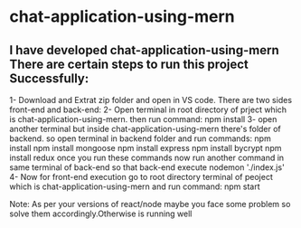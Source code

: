 # chat-application-using-mern
I have developed chat-application-using-mern
There are certain steps to run this project Successfully:
-------------------------------------------------------------------------------------------------
1- Download and Extrat zip folder and open in VS code.
There are two sides front-end and back-end:
2- Open terminal in root directory of prject which is chat-application-using-mern. then run command:
		npm install
3- open another terminal but inside chat-application-using-mern there's folder of backend. so open terminal in backend folder and run commands:
		npm install
		npm install mongoose
		npm install express
		npm install bycrypt
     npm install redux
once you run these commands now run another command in same terminal of back-end so that back-end execute
		nodemon './index.js'
4- Now for front-end execution go to root directory terminal of peoject which is chat-application-using-mern and run command:
		npm start

Note: As per your versions of react/node maybe you face some problem so solve them accordingly.Otherwise is running well
